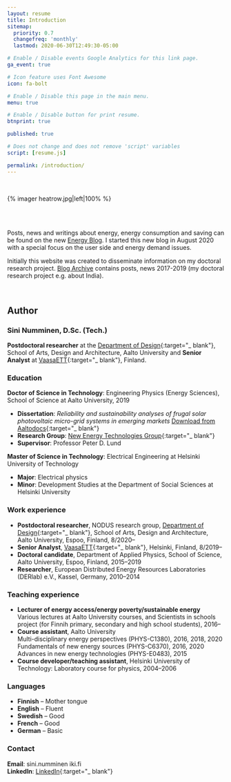 ```yaml
---
layout: resume
title: Introduction
sitemap:
  priority: 0.7
  changefreq: 'monthly'
  lastmod: 2020-06-30T12:49:30-05:00

# Enable / Disable events Google Analytics for this link page.
ga_event: true

# Icon feature uses Font Awesome
icon: fa-bolt

# Enable / Disable this page in the main menu.
menu: true

# Enable / Disable button for print resume.
btnprint: true

published: true

# Does not change and does not remove 'script' variables
script: [resume.js]

permalink: /introduction/
---
```

<div style="clear:both;"></div>
<br>

{% imager heatrow.jpg|left|100% %}

<div style="clear:both;"></div>
<br>
<br>
<div style="clear:both;"></div>

Posts, news and writings about energy, energy consumption and saving can be found on the new [Energy Blog](http://sininumminen.fi/blog). I started this new blog in August 2020 with a special focus on the user side and energy demand issues.

Initially this website was created to disseminate information on my doctoral research project. [Blog Archive](http://sininumminen.fi/archive) contains posts, news 2017-2019 (my doctoral research project e.g. about India).

<div style="clear:both;"></div>
<br>

<div style="clear:both;"></div>

## Author

### Sini Numminen, D.Sc. (Tech.)

**Postdoctoral researcher** at the [Department of Design](https://www.aalto.fi/en/department-of-design){:target="_ blank"}, School of Arts, Design and Architecture, Aalto University and **Senior Analyst** at [VaasaETT](http://www.vaasaett.com){:target="_ blank"}, Finland.<br>

### Education

**Doctor of Science in Technology**: Engineering Physics (Energy Sciences), School of Science at Aalto University, 2019<br>
* **Dissertation**: <i>Reliability and sustainability analyses of frugal solar photovoltaic micro-grid systems in emerging markets</i> [Download from Aaltodocs](https://aaltodoc.aalto.fi/handle/123456789/37842){:target="_ blank"}
* **Research Group**: [New Energy Technologies Group](http://newenergy.physics.aalto.fi){:target="_ blank"}<br>
* **Supervisor**: Professor Peter D. Lund<br>  

**Master of Science in Technology**: Electrical Engineering at Helsinki University of Technology<br>
* **Major**: Electrical physics
* **Minor**: Development Studies at the Department of Social Sciences at Helsinki University <br>

### Work experience

* **Postdoctoral researcher**, NODUS research group, [Department of Design](https://www.aalto.fi/en/department-of-design){:target="_ blank"}, School of Arts, Design and Architecture, Aalto University, Espoo, Finland, 8/2020–<br>
* **Senior Analyst**, [VaasaETT](http://www.vaasaett.com){:target="_ blank"}, Helsinki, Finland, 8/2019–<br>
* **Doctoral candidate**, Department of Applied Physics, School of Science, Aalto University, Espoo, Finland, 2015–2019<br>
* **Researcher**, European Distributed Energy Resources Laboratories (DERlab) e.V., Kassel, Germany, 2010–2014<br>

### Teaching experience

* **Lecturer of energy access/energy poverty/sustainable energy**<br> Various lectures at Aalto University courses, and Scientists in schools project (for Finnih primary, secondary and high school students), 2016–
* **Course assistant**, Aalto University<br>
Multi-disciplinary energy perspectives (PHYS-C1380), 2016, 2018, 2020<br>
Fundamentals of new energy sources (PHYS-C6370), 2016, 2020<br>
Advances in new energy technologies (PHYS-E0483), 2015<br>
* **Course developer/teaching assistant**, Helsinki University of Technology: Laboratory course for physics, 2004–2006

### Languages

* **Finnish** – Mother tongue
* **English** – Fluent
* **Swedish** – Good
* **French** – Good
* **German** – Basic

### Contact
**Email**: sini.numminen iki.fi<br>
**LinkedIn**: [LinkedIn](http://linkedin.com/in/sininumminen){:target="_ blank"} <br>
